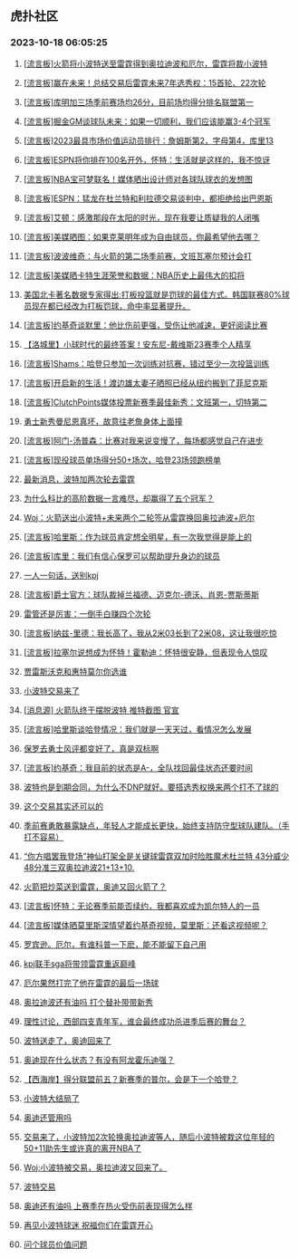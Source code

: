 ## 虎扑社区 
### 2023-10-18 06:05:25

1. [[流言板]火箭将小波特送至雷霆得到奥拉迪波和厄尔，雷霆将裁小波特](https://bbs.hupu.com/62520885.html)

2. [[流言板]赢在未来！总结交易后雷霆未来7年选秀权：15首轮、22次轮](https://bbs.hupu.com/62521110.html)

3. [[流言板]库明加三场季前赛场均26分，目前场均得分排名联盟第一](https://bbs.hupu.com/62519023.html)

4. [[流言板]掘金GM谈球队未来：如果一切顺利，我们应该能赢3-4个冠军](https://bbs.hupu.com/62519256.html)

5. [[流言板]2023最具市场价值运动员排行：詹姆斯第2，字母第4，库里13](https://bbs.hupu.com/62520992.html)

6. [[流言板]ESPN将你排在100名开外，怀特：生活就是这样的，我不惊讶](https://bbs.hupu.com/62520551.html)

7. [[流言板]NBA宝可梦联名！媒体晒出设计师对各球队球衣的发想图](https://bbs.hupu.com/62517878.html)

8. [[流言板]ESPN：猛龙在杜兰特和利拉德交易谈判中，都拒绝给出巴恩斯](https://bbs.hupu.com/62521048.html)

9. [[流言板]艾顿：感激那段在太阳的时光，现在我要让质疑我的人闭嘴](https://bbs.hupu.com/62517713.html)

10. [[流言板]美媒晒图：如果克莱明年成为自由球员，你最希望他去哪？](https://bbs.hupu.com/62520352.html)

11. [[流言板]波波维奇：与火箭的第二场季前赛，文班瓦塞尔预计会打](https://bbs.hupu.com/62519625.html)

12. [[流言板]美媒晒卡特生涯荣誉和数据：NBA历史上最伟大的扣将](https://bbs.hupu.com/62520684.html)

13. [美国北卡著名数据专家得出:打板投篮就是罚球的最佳方式。韩国联赛80%球员现在都已经改为打板罚球，命中率显著提升。](https://bbs.hupu.com/62517797.html)

14. [[流言板]约基奇谈默里：他比伤前更强，受伤让他减速，更好阅读比赛](https://bbs.hupu.com/62520395.html)

15. [【洛城里】小球时代的最终答案！安东尼-戴维斯23赛季个人精享](https://bbs.hupu.com/62516608.html)

16. [[流言板]Shams：哈登只参加一次训练对抗赛，错过至少一次投篮训练](https://bbs.hupu.com/62521479.html)

17. [[流言板]开启新的生活！渡边雄太妻子晒照已经从纽约搬到了菲尼克斯](https://bbs.hupu.com/62515925.html)

18. [[流言板]ClutchPoints媒体投票新赛季最佳新秀：文班第一，切特第二](https://bbs.hupu.com/62520729.html)

19. [勇士新秀曼尼恩真坏，故意往老詹身体上面撞](https://bbs.hupu.com/62519735.html)

20. [[流言板]阿门-汤普森：比赛对我来说变慢了，每场都感觉自己在进步](https://bbs.hupu.com/62519371.html)

21. [[流言板]现役球员单场得分50+场次，哈登23场领跑榜单](https://bbs.hupu.com/62521294.html)

22. [最新消息，波特加两次轮去雷霆](https://bbs.hupu.com/62520897.html)

23. [为什么科比的高阶数据一言难尽，却赢得了五个冠军？](https://bbs.hupu.com/62521353.html)

24. [Woj：火箭送出小波特+未来两个二轮签从雷霆换回奥拉迪波+厄尔](https://bbs.hupu.com/62520879.html)

25. [[流言板]哈里斯：作为球员肯定想全明星，有一次我觉得是能上的](https://bbs.hupu.com/62520794.html)

26. [[流言板]库里：我们有信心保罗可以帮助提升身边的球员](https://bbs.hupu.com/62521538.html)

27. [一人一句话，送别kpj](https://bbs.hupu.com/62521024.html)

28. [[流言板]爵士官方：球队裁掉兰福德、迈克尔-德沃、肖恩-贾斯蒂斯](https://bbs.hupu.com/62521551.html)

29. [雷管还是厉害：一倒手白赚四个次轮](https://bbs.hupu.com/62521325.html)

30. [[流言板]纳兹-里德：我长高了，我从2米03长到了2米08，这让我很吃惊](https://bbs.hupu.com/62516649.html)

31. [[流言板]拉塞尔说想成为怀特！霍勒迪：怀特很安静，但表现令人惊叹](https://bbs.hupu.com/62516016.html)

32. [贾雷斯沃克和惠特莫尔你选谁](https://bbs.hupu.com/62520294.html)

33. [小波特交易来了](https://bbs.hupu.com/62520907.html)

34. [[消息源] 火箭队终于摆脱波特 推特截图 官宣](https://bbs.hupu.com/62520963.html)

35. [[流言板]哈里斯谈哈登情况：我们就是一天天过，看情况怎么发展](https://bbs.hupu.com/62520813.html)

36. [保罗去勇士风评都变好了，真是双标啊](https://bbs.hupu.com/62521409.html)

37. [[流言板]约基奇：我目前的状态是A-，全队找回最佳状态还要时间](https://bbs.hupu.com/62519188.html)

38. [波特也是到期合同，为什么不DNP就好。要搭选秀权换来两个打不了球的](https://bbs.hupu.com/62521240.html)

39. [这个交易其实还可以的](https://bbs.hupu.com/62521148.html)

40. [季前赛勇敢暴露缺点，年轻人才能成长更快，始终支持防守型球队建队。（手打不容易）](https://bbs.hupu.com/62520264.html)

41. [“你方唱罢我登场”神仙打架全是关键球雷霆双加时险胜魔术杜兰特 43分威少48分准三双奥拉迪波21+13+10.](https://bbs.hupu.com/62515984.html)

42. [火箭把炒菜送到雷霆，奥迪又回火箭了？](https://bbs.hupu.com/62520909.html)

43. [[流言板]怀特：无论赛季前能否续约，我都喜欢成为凯尔特人的一员](https://bbs.hupu.com/62521138.html)

44. [[流言板]媒体晒莫里斯深情望着约基奇视频，莫里斯：还看这视频呢？](https://bbs.hupu.com/62520851.html)

45. [罗宾逊。厄尔，有谁科普一下麽，能不能留下自己用](https://bbs.hupu.com/62521022.html)

46. [kpj联手sga将带领雷霆重返巅峰](https://bbs.hupu.com/62521034.html)

47. [厄尔果然打完了他在雷霆的最后一场球](https://bbs.hupu.com/62520904.html)

48. [奥拉迪波还有油吗 打个替补带带新秀](https://bbs.hupu.com/62520988.html)

49. [理性讨论，西部四支青年军，谁会最终成功杀进季后赛的舞台？](https://bbs.hupu.com/62520356.html)

50. [波特送走了，奥迪回来了](https://bbs.hupu.com/62520895.html)

51. [奥迪现在什么状态？有没有阿龙霍乐迪强？](https://bbs.hupu.com/62521189.html)

52. [【西海岸】得分联盟前五？新赛季的普尔，会是下一个哈登？](https://bbs.hupu.com/62513715.html)

53. [小波特大结局了](https://bbs.hupu.com/62520891.html)

54. [奥迪还管用吗](https://bbs.hupu.com/62520946.html)

55. [交易来了，小波特加2次轮换奥拉迪波等人，随后小波特被栽这位年轻的50+11助先生或许真的离开NBA了](https://bbs.hupu.com/62520894.html)

56. [Woj:小波特被交易，奥拉迪波又回来了。](https://bbs.hupu.com/62521186.html)

57. [波特交易](https://bbs.hupu.com/62521067.html)

58. [奥迪还有油吗 上赛季在热火受伤前表现得怎么样](https://bbs.hupu.com/62521251.html)

59. [再见小波特球迷  祝福你们在雷霆开心](https://bbs.hupu.com/62521043.html)

60. [问个球员价值问题](https://bbs.hupu.com/62520380.html)

